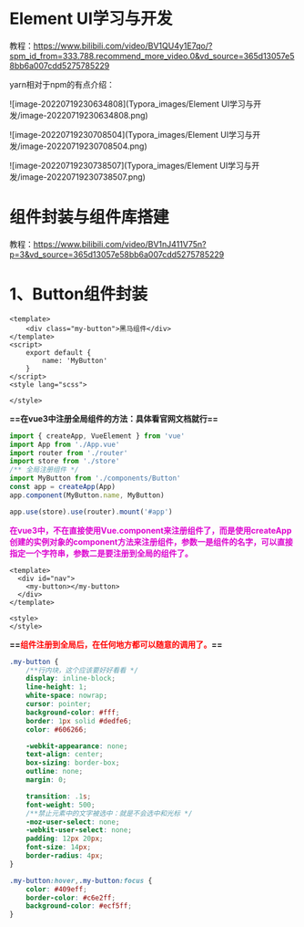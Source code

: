 # Element UI学习与开发

教程：https://www.bilibili.com/video/BV1QU4y1E7qo/?spm_id_from=333.788.recommend_more_video.0&vd_source=365d13057e58bb6a007cdd5275785229



yarn相对于npm的有点介绍：

![image-20220719230634808](Typora_images/Element UI学习与开发/image-20220719230634808.png)

![image-20220719230708504](Typora_images/Element UI学习与开发/image-20220719230708504.png)

![image-20220719230738507](Typora_images/Element UI学习与开发/image-20220719230738507.png)































# 组件封装与组件库搭建

教程：https://www.bilibili.com/video/BV1nJ411V75n?p=3&vd_source=365d13057e58bb6a007cdd5275785229

# 1、Button组件封装

```vue
<template>
    <div class="my-button">黑马组件</div>
</template>
<script>
    export default {
        name: 'MyButton'
    }
</script>
<style lang="scss">

</style>
```

**==在vue3中注册全局组件的方法：具体看官网文档就行==**

```js
import { createApp, VueElement } from 'vue'
import App from './App.vue'
import router from './router'
import store from './store'
/** 全局注册组件 */
import MyButton from './components/Button'
const app = createApp(App)
app.component(MyButton.name, MyButton)

app.use(store).use(router).mount('#app')
```

**<font color='deepred'>在vue3中，不在直接使用Vue.component来注册组件了，而是使用createApp创建的实例对象的component方法来注册组件，参数一是组件的名字，可以直接指定一个字符串，参数二是要注册到全局的组件了。</font>**

```vue
<template>
  <div id="nav">
    <my-button></my-button>
  </div>
</template>

<style>
</style>
```

**==<font color='red'>组件注册到全局后，在任何地方都可以随意的调用了。</font>==**

```css
.my-button {
    /**行内块，这个应该要好好看看 */
    display: inline-block;
    line-height: 1;
    white-space: nowrap;
    cursor: pointer;
    background-color: #fff;
    border: 1px solid #dedfe6;
    color: #606266;

    -webkit-appearance: none;
    text-align: center;
    box-sizing: border-box;
    outline: none;
    margin: 0;

    transition: .1s;
    font-weight: 500;
    /**禁止元素中的文字被选中：就是不会选中和光标 */
    -moz-user-select: none;
    -webkit-user-select: none;
    padding: 12px 20px;
    font-size: 14px;
    border-radius: 4px;
}

.my-button:hover,.my-button:focus {
    color: #409eff;
    border-color: #c6e2ff;
    background-color: #ecf5ff;
}
```















